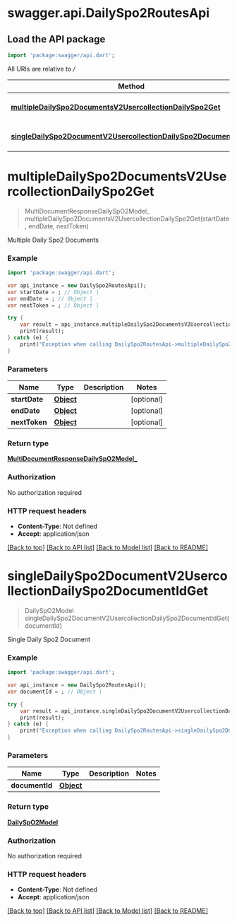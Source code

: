 # swagger.api.DailySpo2RoutesApi

## Load the API package
```dart
import 'package:swagger/api.dart';
```

All URIs are relative to */*

Method | HTTP request | Description
------------- | ------------- | -------------
[**multipleDailySpo2DocumentsV2UsercollectionDailySpo2Get**](DailySpo2RoutesApi.md#multipleDailySpo2DocumentsV2UsercollectionDailySpo2Get) | **GET** /v2/usercollection/daily_spo2 | Multiple Daily Spo2 Documents
[**singleDailySpo2DocumentV2UsercollectionDailySpo2DocumentIdGet**](DailySpo2RoutesApi.md#singleDailySpo2DocumentV2UsercollectionDailySpo2DocumentIdGet) | **GET** /v2/usercollection/daily_spo2/{document_id} | Single Daily Spo2 Document

# **multipleDailySpo2DocumentsV2UsercollectionDailySpo2Get**
> MultiDocumentResponseDailySpO2Model_ multipleDailySpo2DocumentsV2UsercollectionDailySpo2Get(startDate, endDate, nextToken)

Multiple Daily Spo2 Documents

### Example
```dart
import 'package:swagger/api.dart';

var api_instance = new DailySpo2RoutesApi();
var startDate = ; // Object | 
var endDate = ; // Object | 
var nextToken = ; // Object | 

try {
    var result = api_instance.multipleDailySpo2DocumentsV2UsercollectionDailySpo2Get(startDate, endDate, nextToken);
    print(result);
} catch (e) {
    print("Exception when calling DailySpo2RoutesApi->multipleDailySpo2DocumentsV2UsercollectionDailySpo2Get: $e\n");
}
```

### Parameters

Name | Type | Description  | Notes
------------- | ------------- | ------------- | -------------
 **startDate** | [**Object**](.md)|  | [optional] 
 **endDate** | [**Object**](.md)|  | [optional] 
 **nextToken** | [**Object**](.md)|  | [optional] 

### Return type

[**MultiDocumentResponseDailySpO2Model_**](MultiDocumentResponseDailySpO2Model_.md)

### Authorization

No authorization required

### HTTP request headers

 - **Content-Type**: Not defined
 - **Accept**: application/json

[[Back to top]](#) [[Back to API list]](../README.md#documentation-for-api-endpoints) [[Back to Model list]](../README.md#documentation-for-models) [[Back to README]](../README.md)

# **singleDailySpo2DocumentV2UsercollectionDailySpo2DocumentIdGet**
> DailySpO2Model singleDailySpo2DocumentV2UsercollectionDailySpo2DocumentIdGet(documentId)

Single Daily Spo2 Document

### Example
```dart
import 'package:swagger/api.dart';

var api_instance = new DailySpo2RoutesApi();
var documentId = ; // Object | 

try {
    var result = api_instance.singleDailySpo2DocumentV2UsercollectionDailySpo2DocumentIdGet(documentId);
    print(result);
} catch (e) {
    print("Exception when calling DailySpo2RoutesApi->singleDailySpo2DocumentV2UsercollectionDailySpo2DocumentIdGet: $e\n");
}
```

### Parameters

Name | Type | Description  | Notes
------------- | ------------- | ------------- | -------------
 **documentId** | [**Object**](.md)|  | 

### Return type

[**DailySpO2Model**](DailySpO2Model.md)

### Authorization

No authorization required

### HTTP request headers

 - **Content-Type**: Not defined
 - **Accept**: application/json

[[Back to top]](#) [[Back to API list]](../README.md#documentation-for-api-endpoints) [[Back to Model list]](../README.md#documentation-for-models) [[Back to README]](../README.md)

